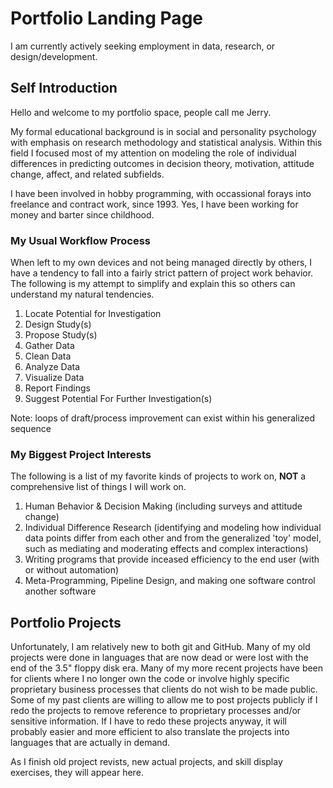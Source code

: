 # Portfolio Landing Page
I am currently actively seeking employment in data, research, or design/development.

## Self Introduction
Hello and welcome to my portfolio space, people call me Jerry.

My formal educational background is in social and personality psychology with emphasis on research methodology and statistical analysis. Within this field I focused most of my attention on modeling the role of individual differences in predicting outcomes in decision theory, motivation, attitude change, affect, and related subfields.

I have been involved in hobby programming, with occassional forays into freelance and contract work, since 1993. Yes, I have been working for money and barter since childhood.

### My Usual Workflow Process
When left to my own devices and not being managed directly by others, I have a tendency to fall into a fairly strict pattern of project work behavior. The following is my attempt to simplify and explain this so others can understand my natural tendencies.
1. Locate Potential for Investigation
2. Design Study(s)
3. Propose Study(s)
4. Gather Data
5. Clean Data
6. Analyze Data
7. Visualize Data
8. Report Findings
9. Suggest Potential For Further Investigation(s)

Note: loops of draft/process improvement can exist within his generalized sequence

### My Biggest Project Interests
The following is a list of my favorite kinds of projects to work on, **NOT** a comprehensive list of things I will work on.
1. Human Behavior & Decision Making (including surveys and attitude change)
2. Individual Difference Research (identifying and modeling how individual data points differ from each other and from the generalized 'toy' model, such as mediating and moderating effects and complex interactions)
3. Writing programs that provide inceased efficiency to the end user (with or without automation)
4. Meta-Programming, Pipeline Design, and making one software control another software

## Portfolio Projects
Unfortunately, I am relatively new to both git and GitHub. Many of my old projects were done in languages that are now dead or were lost with the end of the 3.5" floppy disk era. Many of my more recent projects have been for clients where I no longer own the code or involve highly specific proprietary business processes that clients do not wish to be made public. Some of my past clients are willing to allow me to post projects publicly if I redo the projects to remove reference to proprietary processes and/or sensitive information. If I have to redo these projects anyway, it will probably easier and more efficient to also translate the projects into languages that are actually in demand.

As I finish old project revists, new actual projects, and skill display exercises, they will appear here.


